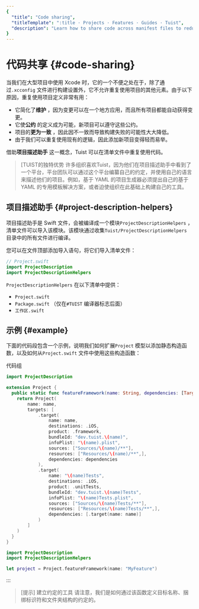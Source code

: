 ```yaml
---
{
  "title": "Code sharing",
  "titleTemplate": ":title · Projects · Features · Guides · Tuist",
  "description": "Learn how to share code across manifest files to reduce duplications and ensure consistency"
}
---
```

# 代码共享 {#code-sharing}

当我们在大型项目中使用 Xcode 时，它的一个不便之处在于，除了通过`.xcconfig`
文件进行构建设置外，它不允许重复使用项目的其他元素。由于以下原因，重复使用项目定义非常有用：

- 它简化了**维护** ，因为变更可以在一个地方应用，而且所有项目都能自动获得变更。
- 它使**公约** 的定义成为可能，新项目可以遵守这些公约。
- 项目的**更为一致** ，因此因不一致而导致构建失败的可能性大大降低。
- 由于我们可以重复使用现有的逻辑，因此添加新项目变得轻而易举。

借助**项目描述助手** 这一概念，Tuist 可以在清单文件中重复使用代码。

> [TUIST的独特优势
> 许多组织喜欢Tuist，因为他们在项目描述助手中看到了一个平台，平台团队可以通过这个平台编纂自己的约定，并使用自己的语言来描述他们的项目。例如，基于
> YAML 的项目生成器必须提出自己的基于 YAML 的专用模板解决方案，或者迫使组织在此基础上构建自己的工具。

## 项目描述助手 {#project-description-helpers}

项目描述助手是 Swift 文件，会被编译成一个模块`ProjectDescriptionHelpers`
，清单文件可以导入该模块。该模块通过收集`Tuist/ProjectDescriptionHelpers` 目录中的所有文件进行编译。

您可以在文件顶部添加导入语句，将它们导入清单文件：

```swift
// Project.swift
import ProjectDescription
import ProjectDescriptionHelpers
```

`ProjectDescriptionHelpers` 在以下清单中提供：
- `Project.swift`
- `Package.swift` （仅在`#TUIST` 编译器标志后面）
- `工作区.swift`

## 示例 {#example}

下面的代码段包含一个示例，说明我们如何扩展`Project` 模型以添加静态构造函数，以及如何从`Project.swift` 文件中使用这些构造函数：

代码组
```swift [Tuist/Project+Templates.swift]
import ProjectDescription

extension Project {
  public static func featureFramework(name: String, dependencies: [TargetDependency] = []) -> Project {
    return Project(
        name: name,
        targets: [
            .target(
                name: name,
                destinations: .iOS,
                product: .framework,
                bundleId: "dev.tuist.\(name)",
                infoPlist: "\(name).plist",
                sources: ["Sources/\(name)/**"],
                resources: ["Resources/\(name)/**",],
                dependencies: dependencies
            ),
            .target(
                name: "\(name)Tests",
                destinations: .iOS,
                product: .unitTests,
                bundleId: "dev.tuist.\(name)Tests",
                infoPlist: "\(name)Tests.plist",
                sources: ["Sources/\(name)Tests/**"],
                resources: ["Resources/\(name)Tests/**",],
                dependencies: [.target(name: name)]
            )
        ]
    )
  }
}
```

```swift {2} [Project.swift]
import ProjectDescription
import ProjectDescriptionHelpers

let project = Project.featureFramework(name: "MyFeature")
```
:::

> [提示] 建立约定的工具 请注意，我们是如何通过该函数定义目标名称、捆绑标识符和文件夹结构的约定的。
